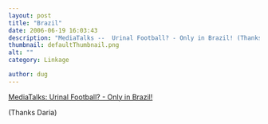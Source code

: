 ```yaml
---
layout: post
title: "Brazil"
date: 2006-06-19 16:03:43
description: "MediaTalks --  Urinal Football? - Only in Brazil! (Thanks Daria)&#8230;"
thumbnail: defaultThumbnail.png
alt: ""
category: Linkage

author: dug
---
```


<p><a title="MediaTalks: Urinal Football? - Only in Brazil!" href="http://mediatalks.typepad.com/blog/2006/06/urinal_football.html">MediaTalks: Urinal Football? - Only in Brazil!</a></p>

<p>(Thanks Daria)</p>
